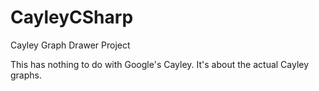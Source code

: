 # CayleyCSharp
Cayley Graph Drawer Project

This has nothing to do with Google's Cayley. It's about the actual Cayley graphs.
